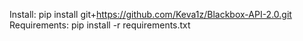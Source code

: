 Install: pip install git+https://github.com/Keva1z/Blackbox-API-2.0.git
Requirements: pip install -r requirements.txt
